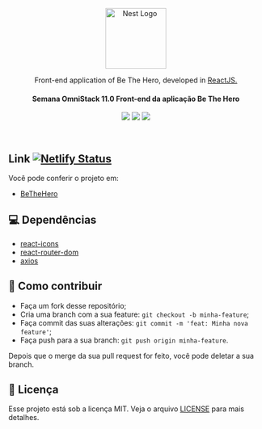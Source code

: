 <p align="center">
  <a href="https://rocketseat.com.br/" target="_blank"><img src="https://betheheroproject.netlify.com/static/media/logo.7eea718b.svg" width="120" alt="Nest Logo" /></a>
</p>

<p align="center">Front-end application of Be The Hero, developed in <a href="https://reactjs.org/" target="_blank">ReactJS.</a></p>
<h4 align="center">
  Semana OmniStack 11.0 Front-end da aplicação Be The Hero
</h4>
<div align="center">

![](https://img.shields.io/badge/license-MIT-green)
![](https://img.shields.io/github/issues/AdrianoBiolchi/be-the-hero-front-end)
![](https://img.shields.io/github/stars/AdrianoBiolchi/be-the-hero-front-end)

</div> 
<br>

## Link [![Netlify Status](https://api.netlify.com/api/v1/badges/76d56b58-f308-419c-81d9-360b8cbfd003/deploy-status)](https://app.netlify.com/sites/betheheroproject/deploys)

Você pode conferir o projeto em:

- [BeTheHero](https://betheheroproject.netlify.com/)

## 💻 Dependências

- [react-icons](https://www.npmjs.com/package/react-icons)
- [react-router-dom](https://www.npmjs.com/package/react-router-dom)
- [axios](https://www.npmjs.com/package/axios)

## 🤔 Como contribuir

- Faça um fork desse repositório;
- Cria uma branch com a sua feature: `git checkout -b minha-feature`;
- Faça commit das suas alterações: `git commit -m 'feat: Minha nova feature'`;
- Faça push para a sua branch: `git push origin minha-feature`.

Depois que o merge da sua pull request for feito, você pode deletar a sua branch.

## :memo: Licença

Esse projeto está sob a licença MIT. Veja o arquivo [LICENSE](LICENSE.md) para mais detalhes.
